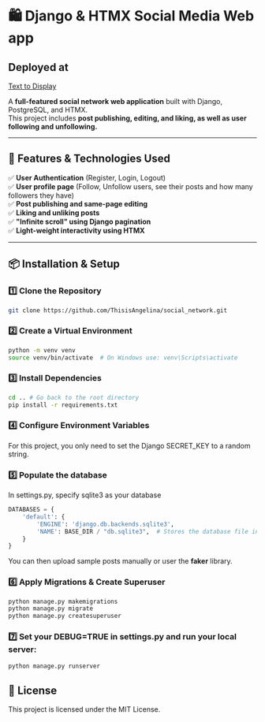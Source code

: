 # 🛍️ Django & HTMX Social Media Web app
## **Deployed at**
[Text to Display](https://example.com)


A **full-featured social network web application** built with Django, PostgreSQL, and HTMX.  
This project includes **post publishing, editing, and liking, as well as user following and unfollowing.**

---

## **🚀 Features &  Technologies Used**
✅ **User Authentication** (Register, Login, Logout)  
✅ **User profile page** (Follow, Unfollow users, see their posts and how many followers they have)  
✅ **Post publishing and same-page editing**  
✅ **Liking and unliking posts**  
✅ **"Infinite scroll" using Django pagination**  
✅ **Light-weight interactivity using HTMX**  


---

## **📦 Installation & Setup**
### **1️⃣ Clone the Repository**
```bash
git clone https://github.com/ThisisAngelina/social_network.git
```

### **2️⃣ Create a Virtual Environment**
```bash
python -m venv venv
source venv/bin/activate  # On Windows use: venv\Scripts\activate
```

### **3️⃣ Install Dependencies**
```bash
cd .. # Go back to the root directory
pip install -r requirements.txt
```
### **4️⃣ Configure Environment Variables**

For this project, you only need to set the Django SECRET_KEY to a random string.

### **5️⃣ Populate the database**

In settings.py, specify sqlite3 as your database

```python
DATABASES = {
    'default': {
        'ENGINE': 'django.db.backends.sqlite3',
        'NAME': BASE_DIR / "db.sqlite3",  # Stores the database file in the project root
    }
}
```

You can then upload sample posts manually or user the **faker** library.


### **6️⃣ Apply Migrations & Create Superuser**
```bash
python manage.py makemigrations
python manage.py migrate
python manage.py createsuperuser
```

### **7️⃣ Set your DEBUG=TRUE in settings.py and run your local server:**

```bash
python manage.py runserver
```

## **📜 License**

This project is licensed under the MIT License.